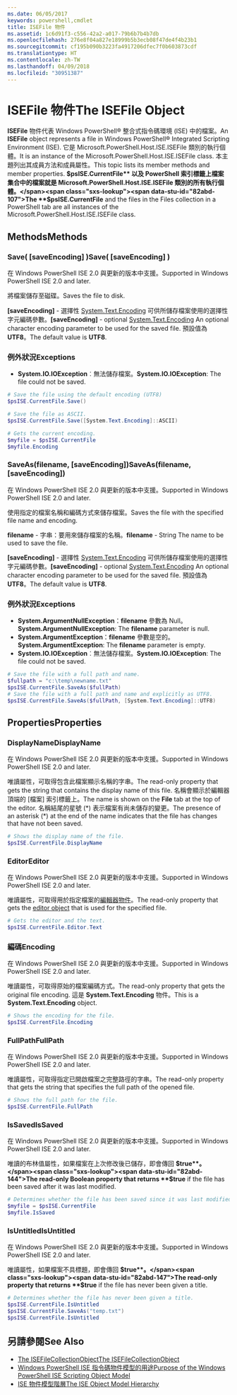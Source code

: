 ```yaml
---
ms.date: 06/05/2017
keywords: powershell,cmdlet
title: ISEFile 物件
ms.assetid: 1c6d91f3-c556-42a2-a017-79b6b7b4b7db
ms.openlocfilehash: 276e8f04a827e18999b5b3ecb08f47de4f4b23b1
ms.sourcegitcommit: cf195b090b3223fa4917206dfec7f0b603873cdf
ms.translationtype: HT
ms.contentlocale: zh-TW
ms.lasthandoff: 04/09/2018
ms.locfileid: "30951387"
---
```

# <a name="the-isefile-object"></a><span data-ttu-id="82abd-103">ISEFile 物件</span><span class="sxs-lookup"><span data-stu-id="82abd-103">The ISEFile Object</span></span>

<span data-ttu-id="82abd-104">**ISEFile** 物件代表 Windows PowerShell® 整合式指令碼環境 (ISE) 中的檔案。</span><span class="sxs-lookup"><span data-stu-id="82abd-104">An **ISEFile** object represents a file in Windows PowerShell® Integrated Scripting Environment (ISE).</span></span> <span data-ttu-id="82abd-105">它是 Microsoft.PowerShell.Host.ISE.ISEFile 類別的執行個體。</span><span class="sxs-lookup"><span data-stu-id="82abd-105">It is an instance of the Microsoft.PowerShell.Host.ISE.ISEFile class.</span></span> <span data-ttu-id="82abd-106">本主題列出其成員方法和成員屬性。</span><span class="sxs-lookup"><span data-stu-id="82abd-106">This topic lists its member methods and member properties.</span></span> <span data-ttu-id="82abd-107">**$psISE.CurrentFile** 以及 PowerShell 索引標籤上檔案集合中的檔案就是 Microsoft.PowerShell.Host.ISE.ISEFile 類別的所有執行個體。</span><span class="sxs-lookup"><span data-stu-id="82abd-107">The **$psISE.CurrentFile** and the files in the Files collection in a PowerShell tab are all instances of the Microsoft.PowerShell.Host.ISE.ISEFile class.</span></span>

## <a name="methods"></a><span data-ttu-id="82abd-108">Methods</span><span class="sxs-lookup"><span data-stu-id="82abd-108">Methods</span></span>

### <a name="save-saveencoding-"></a><span data-ttu-id="82abd-109">Save\( \[saveEncoding\] \)</span><span class="sxs-lookup"><span data-stu-id="82abd-109">Save\( \[saveEncoding\] \)</span></span>

<span data-ttu-id="82abd-110">在 Windows PowerShell ISE 2.0 與更新的版本中支援。</span><span class="sxs-lookup"><span data-stu-id="82abd-110">Supported in Windows PowerShell ISE 2.0 and later.</span></span>

<span data-ttu-id="82abd-111">將檔案儲存至磁碟。</span><span class="sxs-lookup"><span data-stu-id="82abd-111">Saves the file to disk.</span></span>

<span data-ttu-id="82abd-112">**\[saveEncoding\]** - 選擇性 [System.Text.Encoding](http://msdn.microsoft.com/library/system.text.encoding.aspx) 可供所儲存檔案使用的選擇性字元編碼參數。</span><span class="sxs-lookup"><span data-stu-id="82abd-112">**\[saveEncoding\]** - optional [System.Text.Encoding](http://msdn.microsoft.com/library/system.text.encoding.aspx) An optional character encoding parameter to be used for the saved file.</span></span> <span data-ttu-id="82abd-113">預設值為 **UTF8**。</span><span class="sxs-lookup"><span data-stu-id="82abd-113">The default value is **UTF8**.</span></span>

### <a name="exceptions"></a><span data-ttu-id="82abd-114">例外狀況</span><span class="sxs-lookup"><span data-stu-id="82abd-114">Exceptions</span></span>

- <span data-ttu-id="82abd-115">**System.IO.IOException**︰無法儲存檔案。</span><span class="sxs-lookup"><span data-stu-id="82abd-115">**System.IO.IOException**: The file could not be saved.</span></span>

```powershell
# Save the file using the default encoding (UTF8)
$psISE.CurrentFile.Save()

# Save the file as ASCII.
$psISE.CurrentFile.Save([System.Text.Encoding]::ASCII)

# Gets the current encoding.
$myfile = $psISE.CurrentFile
$myfile.Encoding
```

### <a name="saveasfilename-saveencoding"></a><span data-ttu-id="82abd-116">SaveAs\(filename, \[saveEncoding\]\)</span><span class="sxs-lookup"><span data-stu-id="82abd-116">SaveAs\(filename, \[saveEncoding\]\)</span></span>

<span data-ttu-id="82abd-117">在 Windows PowerShell ISE 2.0 與更新的版本中支援。</span><span class="sxs-lookup"><span data-stu-id="82abd-117">Supported in Windows PowerShell ISE 2.0 and later.</span></span>

<span data-ttu-id="82abd-118">使用指定的檔案名稱和編碼方式來儲存檔案。</span><span class="sxs-lookup"><span data-stu-id="82abd-118">Saves the file with the specified file name and encoding.</span></span>

<span data-ttu-id="82abd-119">**filename** - 字串：要用來儲存檔案的名稱。</span><span class="sxs-lookup"><span data-stu-id="82abd-119">**filename** - String The name to be used to save the file.</span></span>

<span data-ttu-id="82abd-120">**\[saveEncoding\]** - 選擇性 [System.Text.Encoding](http://msdn.microsoft.com/library/system.text.encoding.aspx) 可供所儲存檔案使用的選擇性字元編碼參數。</span><span class="sxs-lookup"><span data-stu-id="82abd-120">**\[saveEncoding\]** - optional [System.Text.Encoding](http://msdn.microsoft.com/library/system.text.encoding.aspx) An optional character encoding parameter to be used for the saved file.</span></span> <span data-ttu-id="82abd-121">預設值為 **UTF8**。</span><span class="sxs-lookup"><span data-stu-id="82abd-121">The default value is **UTF8**.</span></span>

### <a name="exceptions"></a><span data-ttu-id="82abd-122">例外狀況</span><span class="sxs-lookup"><span data-stu-id="82abd-122">Exceptions</span></span>

- <span data-ttu-id="82abd-123">**System.ArgumentNullException**：**filename** 參數為 Null。</span><span class="sxs-lookup"><span data-stu-id="82abd-123">**System.ArgumentNullException**: The **filename** parameter is null.</span></span>
- <span data-ttu-id="82abd-124">**System.ArgumentException**：**filename** 參數是空的。</span><span class="sxs-lookup"><span data-stu-id="82abd-124">**System.ArgumentException**: The **filename** parameter is empty.</span></span>
- <span data-ttu-id="82abd-125">**System.IO.IOException**︰無法儲存檔案。</span><span class="sxs-lookup"><span data-stu-id="82abd-125">**System.IO.IOException**: The file could not be saved.</span></span>

```powershell
# Save the file with a full path and name.
$fullpath = "c:\temp\newname.txt"
$psISE.CurrentFile.SaveAs($fullPath)
# Save the file with a full path and name and explicitly as UTF8.
$psISE.CurrentFile.SaveAs($fullPath, [System.Text.Encoding]::UTF8)
```

## <a name="properties"></a><span data-ttu-id="82abd-126">Properties</span><span class="sxs-lookup"><span data-stu-id="82abd-126">Properties</span></span>

### <a name="displayname"></a><span data-ttu-id="82abd-127">DisplayName</span><span class="sxs-lookup"><span data-stu-id="82abd-127">DisplayName</span></span>

<span data-ttu-id="82abd-128">在 Windows PowerShell ISE 2.0 與更新的版本中支援。</span><span class="sxs-lookup"><span data-stu-id="82abd-128">Supported in Windows PowerShell ISE 2.0 and later.</span></span>

<span data-ttu-id="82abd-129">唯讀屬性，可取得包含此檔案顯示名稱的字串。</span><span class="sxs-lookup"><span data-stu-id="82abd-129">The read-only property that gets the string that contains the display name of this file.</span></span> <span data-ttu-id="82abd-130">名稱會顯示於編輯器頂端的 [檔案] 索引標籤上。</span><span class="sxs-lookup"><span data-stu-id="82abd-130">The name is shown on the **File** tab at the top of the editor.</span></span> <span data-ttu-id="82abd-131">名稱結尾的星號 \(\*\) 表示檔案有尚未儲存的變更。</span><span class="sxs-lookup"><span data-stu-id="82abd-131">The presence of an asterisk \(\*\) at the end of the name indicates that the file has changes that have not been saved.</span></span>

```powershell
# Shows the display name of the file.
$psISE.CurrentFile.DisplayName
```

### <a name="editor"></a><span data-ttu-id="82abd-132">Editor</span><span class="sxs-lookup"><span data-stu-id="82abd-132">Editor</span></span>

<span data-ttu-id="82abd-133">在 Windows PowerShell ISE 2.0 與更新的版本中支援。</span><span class="sxs-lookup"><span data-stu-id="82abd-133">Supported in Windows PowerShell ISE 2.0 and later.</span></span>

<span data-ttu-id="82abd-134">唯讀屬性，可取得用於指定檔案的[編輯器物件](The-ISEEditor-Object.md)。</span><span class="sxs-lookup"><span data-stu-id="82abd-134">The read-only property that gets the [editor object](The-ISEEditor-Object.md) that is used for the specified file.</span></span>

```powershell
# Gets the editor and the text.
$psISE.CurrentFile.Editor.Text
```

### <a name="encoding"></a><span data-ttu-id="82abd-135">編碼</span><span class="sxs-lookup"><span data-stu-id="82abd-135">Encoding</span></span>

<span data-ttu-id="82abd-136">在 Windows PowerShell ISE 2.0 與更新的版本中支援。</span><span class="sxs-lookup"><span data-stu-id="82abd-136">Supported in Windows PowerShell ISE 2.0 and later.</span></span>

<span data-ttu-id="82abd-137">唯讀屬性，可取得原始的檔案編碼方式。</span><span class="sxs-lookup"><span data-stu-id="82abd-137">The read-only property that gets the original file encoding.</span></span> <span data-ttu-id="82abd-138">這是 **System.Text.Encoding** 物件。</span><span class="sxs-lookup"><span data-stu-id="82abd-138">This is a **System.Text.Encoding** object.</span></span>

```powershell
# Shows the encoding for the file.
$psISE.CurrentFile.Encoding
```

### <a name="fullpath"></a><span data-ttu-id="82abd-139">FullPath</span><span class="sxs-lookup"><span data-stu-id="82abd-139">FullPath</span></span>

<span data-ttu-id="82abd-140">在 Windows PowerShell ISE 2.0 與更新的版本中支援。</span><span class="sxs-lookup"><span data-stu-id="82abd-140">Supported in Windows PowerShell ISE 2.0 and later.</span></span>

<span data-ttu-id="82abd-141">唯讀屬性，可取得指定已開啟檔案之完整路徑的字串。</span><span class="sxs-lookup"><span data-stu-id="82abd-141">The read-only property that gets the string that specifies the full path of the opened file.</span></span>

```powershell
# Shows the full path for the file.
$psISE.CurrentFile.FullPath
```

### <a name="issaved"></a><span data-ttu-id="82abd-142">IsSaved</span><span class="sxs-lookup"><span data-stu-id="82abd-142">IsSaved</span></span>

<span data-ttu-id="82abd-143">在 Windows PowerShell ISE 2.0 與更新的版本中支援。</span><span class="sxs-lookup"><span data-stu-id="82abd-143">Supported in Windows PowerShell ISE 2.0 and later.</span></span>

<span data-ttu-id="82abd-144">唯讀的布林值屬性，如果檔案在上次修改後已儲存，即會傳回 **$true**。</span><span class="sxs-lookup"><span data-stu-id="82abd-144">The read-only Boolean property that returns **$true** if the file has been saved after it was last modified.</span></span>

```powershell
# Determines whether the file has been saved since it was last modified.
$myfile = $psISE.CurrentFile
$myfile.IsSaved
```

### <a name="isuntitled"></a><span data-ttu-id="82abd-145">IsUntitled</span><span class="sxs-lookup"><span data-stu-id="82abd-145">IsUntitled</span></span>

<span data-ttu-id="82abd-146">在 Windows PowerShell ISE 2.0 與更新的版本中支援。</span><span class="sxs-lookup"><span data-stu-id="82abd-146">Supported in Windows PowerShell ISE 2.0 and later.</span></span>

<span data-ttu-id="82abd-147">唯讀屬性，如果檔案不具標題，即會傳回 **$true**。</span><span class="sxs-lookup"><span data-stu-id="82abd-147">The read-only property that returns **$true** if the file has never been given a title.</span></span>

```powershell
# Determines whether the file has never been given a title.
$psISE.CurrentFile.IsUntitled
$psISE.CurrentFile.SaveAs("temp.txt")
$psISE.CurrentFile.IsUntitled
```

## <a name="see-also"></a><span data-ttu-id="82abd-148">另請參閱</span><span class="sxs-lookup"><span data-stu-id="82abd-148">See Also</span></span>

- [<span data-ttu-id="82abd-149">The ISEFileCollectionObject</span><span class="sxs-lookup"><span data-stu-id="82abd-149">The ISEFileCollectionObject</span></span>](The-ISEFileCollection-Object.md)
- [<span data-ttu-id="82abd-150">Windows PowerShell ISE 指令碼物件模型的用途</span><span class="sxs-lookup"><span data-stu-id="82abd-150">Purpose of the Windows PowerShell ISE Scripting Object Model</span></span>](Purpose-of-the-Windows-PowerShell-ISE-Scripting-Object-Model.md)
- [<span data-ttu-id="82abd-151">ISE 物件模型階層</span><span class="sxs-lookup"><span data-stu-id="82abd-151">The ISE Object Model Hierarchy</span></span>](The-ISE-Object-Model-Hierarchy.md)